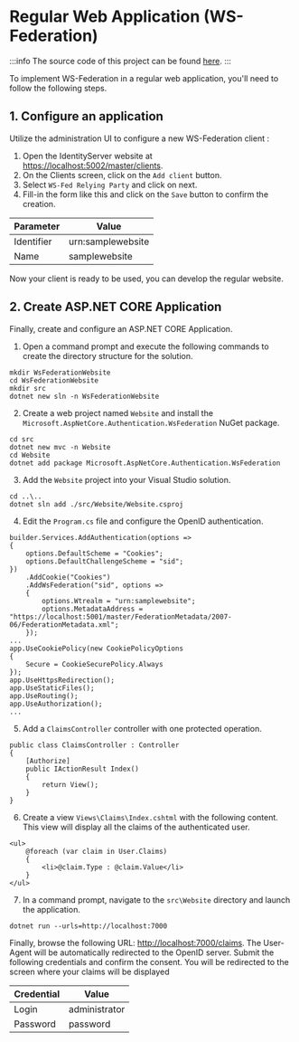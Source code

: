 # Regular Web Application (WS-Federation)

:::info
The source code of this project can be found [here](https://github.com/simpleidserver/SimpleIdServer/tree/master/samples/WsFederationWebsite).
:::

To implement WS-Federation in a regular web application, you'll need to follow the following steps.

## 1. Configure an application

Utilize the administration UI to configure a new WS-Federation client :

1. Open the IdentityServer website at [https://localhost:5002/master/clients](https://localhost:5002/master/clients).
2. On the Clients screen, click on the `Add client` button.
3. Select `WS-Fed Relying Party` and click on next.
4. Fill-in the form like this and click on the `Save` button to confirm the creation.

| Parameter        | Value                              |
| ---------------- | ---------------------------------- |
| Identifier       | urn:samplewebsite                  |
| Name             | samplewebsite                      |

Now your client is ready to be used, you can develop the regular website.

## 2. Create ASP.NET CORE Application

Finally, create and configure an ASP.NET CORE Application.

1. Open a command prompt and execute the following commands to create the directory structure for the solution.

```
mkdir WsFederationWebsite
cd WsFederationWebsite
mkdir src
dotnet new sln -n WsFederationWebsite
```

2. Create a web project named `Website` and install the `Microsoft.AspNetCore.Authentication.WsFederation` NuGet package.

```
cd src
dotnet new mvc -n Website
cd Website
dotnet add package Microsoft.AspNetCore.Authentication.WsFederation
```

3. Add the `Website` project into your Visual Studio solution.

```
cd ..\..
dotnet sln add ./src/Website/Website.csproj
```

4. Edit the `Program.cs` file and configure the OpenID authentication. 

```
builder.Services.AddAuthentication(options =>
{
    options.DefaultScheme = "Cookies";
    options.DefaultChallengeScheme = "sid";
})
    .AddCookie("Cookies")
    .AddWsFederation("sid", options =>
    {
        options.Wtrealm = "urn:samplewebsite";
        options.MetadataAddress = "https://localhost:5001/master/FederationMetadata/2007-06/FederationMetadata.xml";
    });
...
app.UseCookiePolicy(new CookiePolicyOptions
{
    Secure = CookieSecurePolicy.Always
});
app.UseHttpsRedirection();
app.UseStaticFiles();
app.UseRouting();
app.UseAuthorization();
...
```

5. Add a `ClaimsController` controller with one protected operation.

```
public class ClaimsController : Controller
{
    [Authorize]
    public IActionResult Index()
    {
        return View();
    }
}
```

6. Create a view `Views\Claims\Index.cshtml` with the following content. This view will display all the claims of the authenticated user.

```
<ul>
    @foreach (var claim in User.Claims)
    {
        <li>@claim.Type : @claim.Value</li>
    }
</ul>
```

7. In a command prompt, navigate to the `src\Website` directory and launch the application.

```
dotnet run --urls=http://localhost:7000
```

Finally, browse the following URL: [http://localhost:7000/claims](http://localhost:7000/claims). The User-Agent will be automatically redirected to the OpenID server.
Submit the following credentials and confirm the consent. You will be redirected to the screen where your claims will be displayed

| Credential | Value         |
| ---------- | ------------- |
| Login      | administrator |
| Password   | password      |